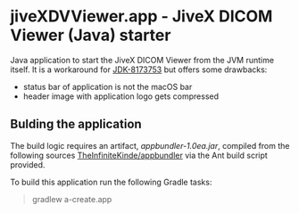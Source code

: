 # jiveXDVViewer.app - JiveX DICOM Viewer (Java) starter

Java application to start the JiveX DICOM Viewer from the JVM runtime itself. It is a workaround
for [JDK-8173753](https://bugs.openjdk.org/browse/JDK-8173753) but offers some drawbacks:
- status bar of application is not the macOS bar
- header image with application logo gets compressed

## Bulding the application

The build logic requires an artifact, *appbundler-1.0ea.jar*, compiled from the following sources
[TheInfiniteKinde/appbundler](https://github.com/TheInfiniteKind/appbundler.git) via the Ant build
script provided.

To build this application run the following Gradle tasks:
> gradlew a-create.app

